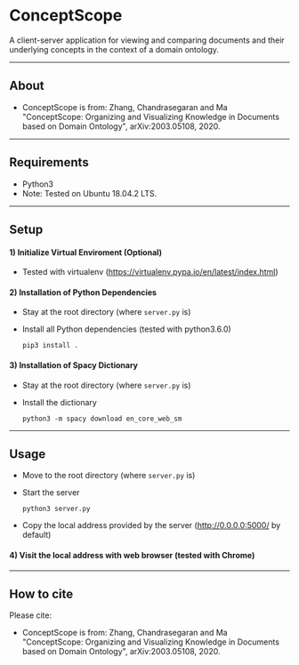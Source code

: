 # ConceptScope
A client-server application for viewing and comparing documents and their underlying concepts in the context of a domain ontology.

******

About
-----
* ConceptScope is from: Zhang, Chandrasegaran and Ma "ConceptScope: Organizing and Visualizing Knowledge in Documents based on Domain Ontology", arXiv:2003.05108, 2020.
******

Requirements
-----
* Python3
* Note: Tested on Ubuntu 18.04.2 LTS.
******

Setup
-----

#### 1) Initialize Virtual Enviroment (Optional)
* Tested with virtualenv (https://virtualenv.pypa.io/en/latest/index.html)

#### 2) Installation of Python Dependencies
* Stay at the root directory (where `server.py` is)

* Install all Python dependencies (tested with python3.6.0)

    `pip3 install .`

#### 3) Installation of Spacy Dictionary
* Stay at the root directory (where `server.py` is)

* Install the dictionary

    `python3 -m spacy download en_core_web_sm`

******
Usage
-----
* Move to the root directory (where `server.py` is)

* Start the server

    `python3 server.py`

* Copy the local address provided by the server (http://0.0.0.0:5000/ by default)

#### 4) Visit the local address with web browser (tested with Chrome)

******
How to cite
-----
Please cite:    
* ConceptScope is from: Zhang, Chandrasegaran and Ma "ConceptScope: Organizing and Visualizing Knowledge in Documents based on Domain Ontology", arXiv:2003.05108, 2020.
